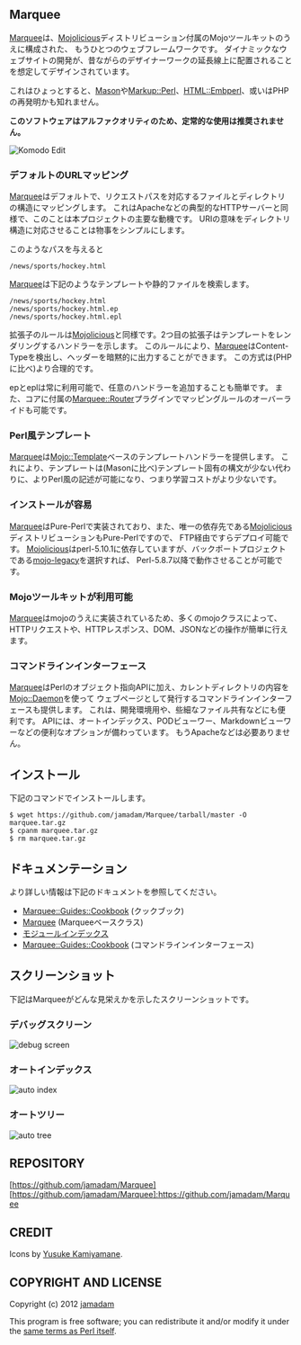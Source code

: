 Marquee
---------------

[Marquee]は、[Mojolicious]ディストリビューション付属のMojoツールキットのうえに構成された、
もうひとつのウェブフレームワークです。
ダイナミックなウェブサイトの開発が、昔ながらのデザイナーワークの延長線上に配置されることを想定してデザインされています。

これはひょっとすると、[Mason]や[Markup::Perl]、[HTML::Embperl]、或いはPHPの再発明かも知れません。

__このソフトウェアはアルファクオリティのため、定常的な使用は推奨されません。__

![Komodo Edit](http://mrqe.biz/screenshot/komodo.png "Komodo Edit")

### デフォルトのURLマッピング

[Marquee]はデフォルトで、リクエストパスを対応するファイルとディレクトリの構造にマッピングします。
これはApacheなどの典型的なHTTPサーバーと同様で、このことは本プロジェクトの主要な動機です。
URIの意味をディレクトリ構造に対応させることは物事をシンプルにします。

このようなパスを与えると
    
    /news/sports/hockey.html

[Marquee]は下記のようなテンプレートや静的ファイルを検索します。

    /news/sports/hockey.html
    /news/sports/hockey.html.ep
    /news/sports/hockey.html.epl

拡張子のルールは[Mojolicious]と同様です。2つ目の拡張子はテンプレートをレンダリングするハンドラーを示します。
このルールにより、[Marquee]はContent-Typeを検出し、ヘッダーを暗黙的に出力することができます。
この方式は(PHPに比べ)より合理的です。

epとeplは常に利用可能で、任意のハンドラーを追加することも簡単です。
また、コアに付属の[Marquee::Router]プラグインでマッピングルールのオーバーライドも可能です。

### Perl風テンプレート

[Marquee]は[Mojo::Template]ベースのテンプレートハンドラーを提供します。
これにより、テンプレートは(Masonに比べ)テンプレート固有の構文が少ない代わりに、よりPerl風の記述が可能になり、つまり学習コストがより少ないです。

### インストールが容易

[Marquee]はPure-Perlで実装されており、また、唯一の依存先である[Mojolicious]ディストリビューションもPure-Perlですので、
FTP経由ですらデプロイ可能です。
[Mojolicious]はperl-5.10.1に依存していますが、バックポートプロジェクトである[mojo-legacy]を選択すれば、
Perl-5.8.7以降で動作させることが可能です。

### Mojoツールキットが利用可能

[Marquee]はmojoのうえに実装されているため、多くのmojoクラスによって、HTTPリクエストや、HTTPレスポンス、DOM、JSONなどの操作が簡単に行えます。

### コマンドラインインターフェース

[Marquee]はPerlのオブジェクト指向APIに加え、カレントディレクトリの内容を[Mojo::Daemon]を使って
ウェブページとして発行するコマンドラインインターフェースも提供します。
これは、開発環境用や、些細なファイル共有などにも便利です。
APIには、オートインデックス、PODビューワー、Markdownビューワーなどの便利なオプションが備わっています。
もうApacheなどは必要ありません。

## インストール

下記のコマンドでインストールします。

    $ wget https://github.com/jamadam/Marquee/tarball/master -O marquee.tar.gz
    $ cpanm marquee.tar.gz
    $ rm marquee.tar.gz

## ドキュメンテーション

より詳しい情報は下記のドキュメントを参照してください。

- [Marquee::Guides::Cookbook](http://ja.mrqe.biz/perldoc/Marquee/Guides/Cookbook) (クックブック)
- [Marquee](http://ja.mrqe.biz/perldoc/Marquee) (Marqueeベースクラス)
- [モジュールインデックス](http://ja.mrqe.biz/perldoc/)
- [Marquee::Guides::Cookbook](http://ja.mrqe.biz/perldoc/Marquee/Guides/Cookbook#COMMAND_LINE_INTERFACE) (コマンドラインインターフェース)

## スクリーンショット

下記はMarqueeがどんな見栄えかを示したスクリーンショットです。

### デバッグスクリーン

![debug screen](http://mrqe.biz/screenshot/debug_screen.png "Debug screen")

### オートインデックス

![auto index](http://mrqe.biz/screenshot/autoindex.png "Auto Index")

### オートツリー

![auto tree](http://mrqe.biz/screenshot/autoindextree.png "Auto Index")

## REPOSITORY

[https://github.com/jamadam/Marquee]
[https://github.com/jamadam/Marquee]:https://github.com/jamadam/Marquee

## CREDIT

Icons by [Yusuke Kamiyamane].

## COPYRIGHT AND LICENSE

Copyright (c) 2012 [jamadam]

This program is free software; you can redistribute it and/or
modify it under the [same terms as Perl itself].

[Marquee]:http://ja.mrqe.biz/perldoc/Marquee
[Marquee::Router]:http://ja.mrqe.biz/perldoc/Marquee/Router
[Mojolicious]:http://mojolicio.us/
[Mason]:http://search.cpan.org/~jswartz/Mason-2.20/lib/Mason.pm
[mojo-legacy]:https://github.com/jamadam/mojo-legacy
[Mojo::Template]:/perldoc/Mojo/Template
[Mojo::Daemon]:/perldoc/Mojo/Daemon
[same terms as Perl itself]:http://dev.perl.org/licenses/
[Yusuke Kamiyamane]:http://p.yusukekamiyamane.com/
[jamadam]: http://blog2.jamadam.com/
[Markup::Perl]:http://search.cpan.org/~mmathews/Markup-Perl-0.5/lib/Markup/Perl.pm
[HTML::Embperl]:http://search.cpan.org/~grichter/HTML-Embperl-1.3.6/Embperl.pod
